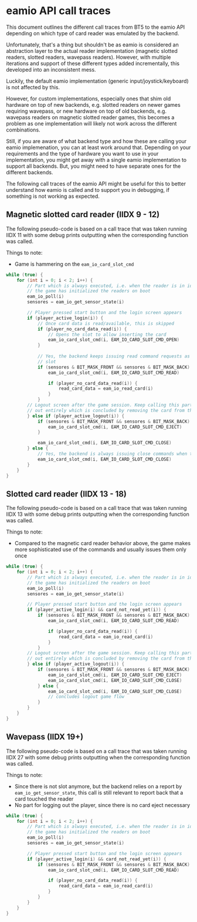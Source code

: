 # eamio API call traces
This document outlines the different call traces from BT5 to the eamio API depending on which type
of card reader was emulated by the backend.

Unfortunately, that's a thing but shouldn't be as eamio is considered an abstraction layer to the
actual reader implementation (magnetic slotted readers, slotted readers, wavepass readers). However,
with multiple iterations and support of these different types added incrementally, this developed
into an inconsistent mess.

Luckily, the default eamio implementation (generic input/joystick/keyboard) is not affected by this.

However, for custom implementations, especially ones that shim old hardware on top of new backends,
e.g. slotted readers on newer games requiring wavepass, or new hardware on top of old backends,
e.g. wavepass readers on magnetic slotted reader games, this becomes a problem as one implementation
will likely not work across the different combinations.

Still, if you are aware of what backend type and how these are calling your eamio implemenation,
you can at least work around that. Depending on your requirements and the type of hardware you want
to use in your implementation, you might get away with a single eamio implementation to support
all backends. But, you might need to have separate ones for the different backends.

The following call traces of the eamio API might be useful for this to better understand how eamio
is called and to support you in debugging, if something is not working as expected.

## Magnetic slotted card reader (IIDX 9 - 12)
The following pseudo-code is based on a call trace that was taken running IIDX 11 with some debug
prints outputting when the corresponding function was called.

Things to note:
* Game is hammering on the `eam_io_card_slot_cmd`

```c
while (true) {
    for (int i = 0; i < 2; i++) {
        // Part which is always executed, i.e. when the reader is in idle mode. This starts once
        // the game has initialized the readers on boot
        eam_io_poll(i)
        sensores = eam_io_get_sensor_state(i)

        // Player pressed start button and the login screen appears
        if (player_active_login(i)) {
            // Once card data is read/available, this is skipped
            if (player_no_card_data_read(i)) {
                // Opens the slot to allow inserting the card
                eam_io_card_slot_cmd(i, EAM_IO_CARD_SLOT_CMD_OPEN)
            }
            
            // Yes, the backend keeps issuing read command requests as long as the card is in the
            // slot
            if (sensores & BIT_MASK_FRONT && sensores & BIT_MASK_BACK) {
                eam_io_card_slot_cmd(i, EAM_IO_CARD_SLOT_CMD_READ)

                if (player_no_card_data_read(i)) {
                    read_card_data = eam_io_read_card(i)
                }
            }
        // Logout screen after the game session. Keep calling this part until the player has logged
        // out entirely which is concluded by removing the card from the slot
        } else if (player_active_logout(i)) {
            if (sensores & BIT_MASK_FRONT && sensores & BIT_MASK_BACK) {
                eam_io_card_slot_cmd(i, EAM_IO_CARD_SLOT_CMD_EJECT)
            }

            eam_io_card_slot_cmd(i, EAM_IO_CARD_SLOT_CMD_CLOSE)
        } else {
            // Yes, the backend is always issuing close commands when there is nothing to do
            eam_io_card_slot_cmd(i, EAM_IO_CARD_SLOT_CMD_CLOSE)
        }
    }
}
```

## Slotted card reader (IIDX 13 - 18)
The following pseudo-code is based on a call trace that was taken running IIDX 13 with some debug
prints outputting when the corresponding function was called.

Things to note:
* Compared to the magnetic card reader behavior above, the game makes more sophisticated use of the
commands and usually issues them only once

```c
while (true) {
    for (int i = 0; i < 2; i++) {
        // Part which is always executed, i.e. when the reader is in idle mode. This starts once
        // the game has initialized the readers on boot
        eam_io_poll(i)
        sensores = eam_io_get_sensor_state(i)

        // Player pressed start button and the login screen appears
        if (player_active_login(i) && card_not_read_yet(i)) {            
            if (sensores & BIT_MASK_FRONT && sensores & BIT_MASK_BACK) {
                eam_io_card_slot_cmd(i, EAM_IO_CARD_SLOT_CMD_READ)

                if (player_no_card_data_read(i)) {
                    read_card_data = eam_io_read_card(i)
                }
            }
        // Logout screen after the game session. Keep calling this part until the player has logged
        // out entirely which is concluded by removing the card from the slot
        } else if (player_active_logout(i)) {
            if (sensores & BIT_MASK_FRONT && sensores & BIT_MASK_BACK) {
                eam_io_card_slot_cmd(i, EAM_IO_CARD_SLOT_CMD_EJECT)
                eam_io_card_slot_cmd(i, EAM_IO_CARD_SLOT_CMD_CLOSE)
            } else {
                eam_io_card_slot_cmd(i, EAM_IO_CARD_SLOT_CMD_CLOSE)
                // concludes logout game flow
            }
        }
    }
}
```

## Wavepass (IIDX 19+)
The following pseudo-code is based on a call trace that was taken running IIDX 27 with some debug
prints outputting when the corresponding function was called.

Things to note:
* Since there is not slot anymore, but the backend relies on a report by `eam_io_get_sensor_state`,
this call is still relevant to report back that a card touched the reader
* No part for logging out the player, since there is no card eject necessary

```c
while (true) {
    for (int i = 0; i < 2; i++) {
        // Part which is always executed, i.e. when the reader is in idle mode. This starts once
        // the game has initialized the readers on boot
        eam_io_poll(i)
        sensores = eam_io_get_sensor_state(i)

        // Player pressed start button and the login screen appears
        if (player_active_login(i) && card_not_read_yet(i)) {            
            if (sensores & BIT_MASK_FRONT && sensores & BIT_MASK_BACK) {
                eam_io_card_slot_cmd(i, EAM_IO_CARD_SLOT_CMD_READ)

                if (player_no_card_data_read(i)) {
                    read_card_data = eam_io_read_card(i)
                }
            }
        }
    }
}
```
